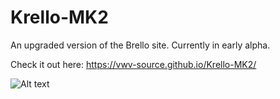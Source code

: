 # Krello-MK2
An upgraded version of the Brello site.
Currently in early alpha.

Check it out here: https://vwv-source.github.io/Krello-MK2/

![Alt text](https://i.imgur.com/NNHek5e.png "Optional Title")
